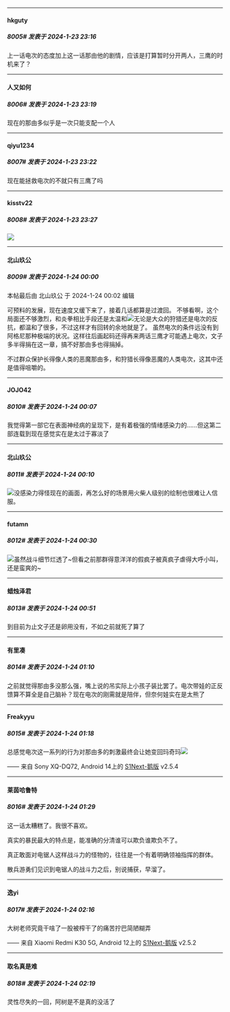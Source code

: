 
*****

####  hkguty  
##### 8005#       发表于 2024-1-23 23:16

上一话电次的态度加上这一话那由他的剧情，应该是打算暂时分开两人，三鹰的时机来了？

*****

####  人又如何  
##### 8006#       发表于 2024-1-23 23:19

现在的那由多似乎是一次只能支配一个人

*****

####  qiyu1234  
##### 8007#       发表于 2024-1-23 23:22

现在能拯救电次的不就只有三鹰了吗


*****

####  kisstv22  
##### 8008#       发表于 2024-1-23 23:27

<img src="https://static.saraba1st.com/image/smiley/face2017/009.gif" referrerpolicy="no-referrer">


*****

####  北山玖公  
##### 8009#       发表于 2024-1-24 00:00

 本帖最后由 北山玖公 于 2024-1-24 00:02 编辑 

可预料的发展，现在速度又缓下来了，接着几话都算是过渡回。
不够看啊，这个局面还不够激烈，和炎拳相比手段还是太温和<img src="https://static.saraba1st.com/image/smiley/face2017/087.gif" referrerpolicy="no-referrer">无论是大众的狩猎还是电次的反抗，都温和了很多，不过这样才有回转的余地就是了。
虽然电次的条件远没有到阿格尼那种极端的状况。这样往后画起码还得再来两话三鹰才可能遇上电次，文子多半得捐在这一章，搞不好那由多也得捐掉。

不过群众保护长得像人类的恶魔那由多，和狩猎长得像恶魔的人类电次，这其中还是值得咀嚼的。


*****

####  JOJO42  
##### 8010#       发表于 2024-1-24 00:07

我觉得第一部它在表面神经病的呈现下，是有着极强的情绪感染力的......但这第二部连载到现在感觉实在是太过于寡淡了


*****

####  北山玖公  
##### 8011#       发表于 2024-1-24 00:10

<img src="https://static.saraba1st.com/image/smiley/face2017/067.png" referrerpolicy="no-referrer">没感染力得怪现在的画面，再怎么好的场景用火柴人级别的绘制也很难让人信服。

*****

####  futamn  
##### 8012#       发表于 2024-1-24 00:30

<img src="https://static.saraba1st.com/image/smiley/face2017/067.png" referrerpolicy="no-referrer">虽然战斗细节烂透了~但看之前那群得意洋洋的假疯子被真疯子虐得大呼小叫，还是蛮爽的~


*****

####  蜡烛泽君  
##### 8013#       发表于 2024-1-24 00:51

到目前为止文子还是卵用没有，不如之前就死了算了


*****

####  有里凑  
##### 8014#       发表于 2024-1-24 01:10

之前就觉得那由多没那么强，嘴上说的吊实际上小孩子装比罢了。电次带娃的正反馈算不算全是自己脑补？现在电次的刚需就是陪伴，但奈何娃实在是太熊了


*****

####  Freakyyu  
##### 8015#       发表于 2024-1-24 01:18

总感觉电次这一系列的行为对那由多的刺激最终会让她变回玛奇玛<img src="https://static.saraba1st.com/image/smiley/face2017/067.png" referrerpolicy="no-referrer">

—— 来自 Sony XQ-DQ72, Android 14上的 [S1Next-鹅版](https://github.com/ykrank/S1-Next/releases) v2.5.4


*****

####  莱茵哈鲁特  
##### 8016#       发表于 2024-1-24 01:29

这一话太糟糕了。我很不喜欢。

真实的暴民最大的特点是，能准确的分清谁可以欺负谁欺负不了。

真正敢面对电锯人这样战斗力的怪物的，往往是一个有着明确领袖指挥的群体。

散兵游勇们见识到电锯人的战斗力之后，别说捕获，早溜了。


*****

####  逸yi  
##### 8017#       发表于 2024-1-24 02:16

大树老师究竟干啥了一股被榨干了的痛苦拧巴简陋糊弄

—— 来自 Xiaomi Redmi K30 5G, Android 12上的 [S1Next-鹅版](https://github.com/ykrank/S1-Next/releases) v2.5.2

*****

####  取名真是难  
##### 8018#       发表于 2024-1-24 02:19

灵性尽失的一回，阿树是不是真的没活了

